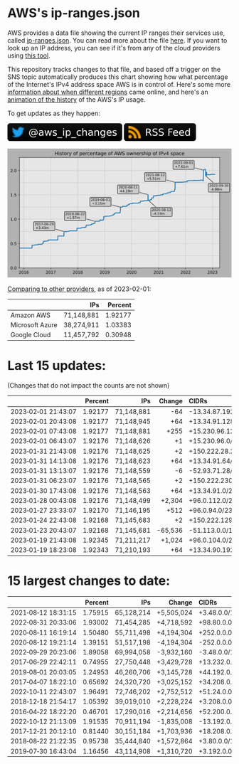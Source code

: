 # AWS's ip-ranges.json

AWS provides a data file showing the current IP ranges their
services use, called [ip-ranges.json](https://ip-ranges.amazonaws.com/ip-ranges.json).
You can read more about the file [here](https://docs.aws.amazon.com/general/latest/gr/aws-ip-ranges.html).
If you want to look up an IP address, you can see if it's from any of the cloud providers using [this tool](https://cloud-ips.s3-us-west-2.amazonaws.com/index.html).

This repository tracks changes to that file, and based off a trigger on the SNS 
topic automatically produces this chart showing how what percentage of the 
Internet's IPv4 address space AWS is in control of.  Here's some 
more [information about when different regions](announces.md) came 
online, and here's an [animation of the history](https://youtu.be/Su25yl7eol8) 
of the AWS's IP usage.

To get updates as they happen:

[![@aws_ip_changes on twitter](images/twitter_badge.svg)](https://twitter.com/aws_ip_changes) [![RSS Icon](images/rss_badge.svg)](https://raw.githubusercontent.com/seligman/aws-ip-ranges/master/rss.xml)

![History of AWS](history_count.svg)

[Comparing to other providers](https://github.com/seligman/cloud_sizes), as of 2023-02-01:

| | IPs | Percent |
| --- | ---: | ---: |
| Amazon AWS | 71,148,881 | 1.92177 |
| Microsoft Azure | 38,274,911 | 1.03383 |
| Google Cloud | 11,457,792 | 0.30948 |


# Last 15 updates:

(Changes that do not impact the counts are not shown)

| | Percent | IPs | Change | CIDRs |
| :--- | ---: | ---: | ---: | :--- |
| 2023&#8209;02&#8209;01&nbsp;21:43:07 | 1.92177 | 71,148,881 | -64 | -13.34.87.192/26 |
| 2023&#8209;02&#8209;01&nbsp;20:43:08 | 1.92177 | 71,148,945 | +64 | +13.34.91.128/26 |
| 2023&#8209;02&#8209;01&nbsp;07:43:08 | 1.92177 | 71,148,881 | +255 | +15.230.96.128/25,&nbsp;+15.230.96.64/26,&nbsp;+15.230.96.32/27,&nbsp;... |
| 2023&#8209;02&#8209;01&nbsp;06:43:07 | 1.92176 | 71,148,626 | +1 | +15.230.96.0/32 |
| 2023&#8209;01&#8209;31&nbsp;21:43:08 | 1.92176 | 71,148,625 | +2 | +150.222.28.20/31 |
| 2023&#8209;01&#8209;31&nbsp;14:13:08 | 1.92176 | 71,148,623 | +64 | +13.34.91.64/26 |
| 2023&#8209;01&#8209;31&nbsp;13:13:07 | 1.92176 | 71,148,559 | -6 | -52.93.71.28/30,&nbsp;-52.93.71.27/32,&nbsp;-52.93.71.32/32 |
| 2023&#8209;01&#8209;31&nbsp;06:23:07 | 1.92176 | 71,148,565 | +2 | +150.222.230.132/31 |
| 2023&#8209;01&#8209;30&nbsp;17:43:08 | 1.92176 | 71,148,563 | +64 | +13.34.91.0/26 |
| 2023&#8209;01&#8209;28&nbsp;00:43:08 | 1.92176 | 71,148,499 | +2,304 | +96.0.112.0/21,&nbsp;+96.0.108.0/24 |
| 2023&#8209;01&#8209;27&nbsp;23:33:07 | 1.92170 | 71,146,195 | +512 | +96.0.94.0/23 |
| 2023&#8209;01&#8209;24&nbsp;22:43:08 | 1.92168 | 71,145,683 | +2 | +150.222.129.228/31 |
| 2023&#8209;01&#8209;23&nbsp;20:43:07 | 1.92168 | 71,145,681 | -65,536 | -51.113.0.0/16 |
| 2023&#8209;01&#8209;19&nbsp;21:43:08 | 1.92345 | 71,211,217 | +1,024 | +96.0.104.0/22 |
| 2023&#8209;01&#8209;19&nbsp;18:23:08 | 1.92343 | 71,210,193 | +64 | +13.34.90.192/26 |


# 15 largest changes to date:

| | Percent | IPs | Change | CIDRs |
| :--- | ---: | ---: | ---: | :--- |
| 2021&#8209;08&#8209;12&nbsp;18:31:15 | 1.75915 | 65,128,214 | +5,505,024 | +3.48.0.0/12,&nbsp;+35.96.0.0/12,&nbsp;+3.152.0.0/13,&nbsp;... |
| 2022&#8209;08&#8209;31&nbsp;20:33:06 | 1.93002 | 71,454,285 | +4,718,592 | +98.80.0.0/12,&nbsp;+184.32.0.0/12,&nbsp;+13.184.0.0/13,&nbsp;... |
| 2020&#8209;08&#8209;11&nbsp;16:19:14 | 1.50480 | 55,711,498 | +4,194,304 | +252.0.0.0/10 |
| 2020&#8209;08&#8209;12&nbsp;19:21:14 | 1.39151 | 51,517,198 | -4,194,304 | -252.0.0.0/10 |
| 2022&#8209;09&#8209;29&nbsp;20:23:06 | 1.89058 | 69,994,058 | -3,932,160 | -3.48.0.0/12,&nbsp;-35.96.0.0/12,&nbsp;-3.240.0.0/13,&nbsp;... |
| 2017&#8209;06&#8209;29&nbsp;22:42:11 | 0.74955 | 27,750,448 | +3,429,728 | +13.232.0.0/13,&nbsp;+34.240.0.0/13,&nbsp;+35.168.0.0/13,&nbsp;... |
| 2019&#8209;08&#8209;01&nbsp;20:03:05 | 1.24953 | 46,260,706 | +3,145,728 | +44.192.0.0/10,&nbsp;-3.192.0.0/12 |
| 2017&#8209;04&#8209;07&nbsp;18:22:10 | 0.65692 | 24,320,720 | +3,025,152 | +34.208.0.0/12,&nbsp;+34.224.0.0/12,&nbsp;+13.58.0.0/15,&nbsp;... |
| 2022&#8209;10&#8209;11&nbsp;22:43:07 | 1.96491 | 72,746,202 | +2,752,512 | +51.24.0.0/13,&nbsp;+57.104.0.0/13,&nbsp;+51.20.0.0/14,&nbsp;... |
| 2018&#8209;12&#8209;18&nbsp;21:54:17 | 1.05392 | 39,019,010 | +2,228,224 | +3.208.0.0/12,&nbsp;+3.224.0.0/12,&nbsp;+13.48.0.0/15 |
| 2016&#8209;04&#8209;22&nbsp;18:22:20 | 0.46701 | 17,290,016 | +2,214,656 | +52.200.0.0/13,&nbsp;+52.208.0.0/13,&nbsp;+52.36.0.0/14,&nbsp;... |
| 2022&#8209;10&#8209;12&nbsp;21:13:09 | 1.91535 | 70,911,194 | -1,835,008 | -13.192.0.0/13,&nbsp;-16.28.0.0/14,&nbsp;-40.172.0.0/14,&nbsp;... |
| 2017&#8209;12&#8209;21&nbsp;20:12:10 | 0.81440 | 30,151,184 | +1,703,936 | +18.208.0.0/13,&nbsp;+18.204.0.0/14,&nbsp;+18.224.0.0/14,&nbsp;... |
| 2018&#8209;08&#8209;22&nbsp;21:22:35 | 0.95738 | 35,444,840 | +1,572,864 | +3.80.0.0/12,&nbsp;+3.16.0.0/14,&nbsp;+3.40.0.0/14 |
| 2019&#8209;07&#8209;30&nbsp;16:43:04 | 1.16456 | 43,114,908 | +1,310,720 | +3.192.0.0/12,&nbsp;+15.222.0.0/15,&nbsp;+15.236.0.0/15 |
